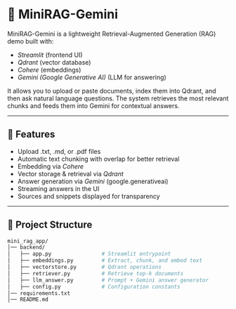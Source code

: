# 📖 MiniRAG-Gemini

MiniRAG-Gemini is a lightweight Retrieval-Augmented Generation (RAG) demo built with:

- *Streamlit* (frontend UI)  
- *Qdrant* (vector database)  
- *Cohere* (embeddings)  
- *Gemini (Google Generative AI)* (LLM for answering)  

It allows you to upload or paste documents, index them into Qdrant, and then ask natural language questions. The system retrieves the most relevant chunks and feeds them into Gemini for contextual answers.

---

## 🚀 Features
- Upload .txt, .md, or .pdf files  
- Automatic text chunking with overlap for better retrieval  
- Embedding via *Cohere*  
- Vector storage & retrieval via *Qdrant*  
- Answer generation via *Gemini* (google.generativeai)  
- Streaming answers in the UI  
- Sources and snippets displayed for transparency  

---

## 📂 Project Structure
```bash
mini_rag_app/
│── backend/
│   ├── app.py                # Streamlit entrypoint
│   ├── embeddings.py         # Extract, chunk, and embed text
│   ├── vectorstore.py        # Qdrant operations
│   ├── retriever.py          # Retrieve top-k documents
│   ├── llm_answer.py         # Prompt + Gemini answer generator
│   ├── config.py             # Configuration constants
│── requirements.txt
│── README.md